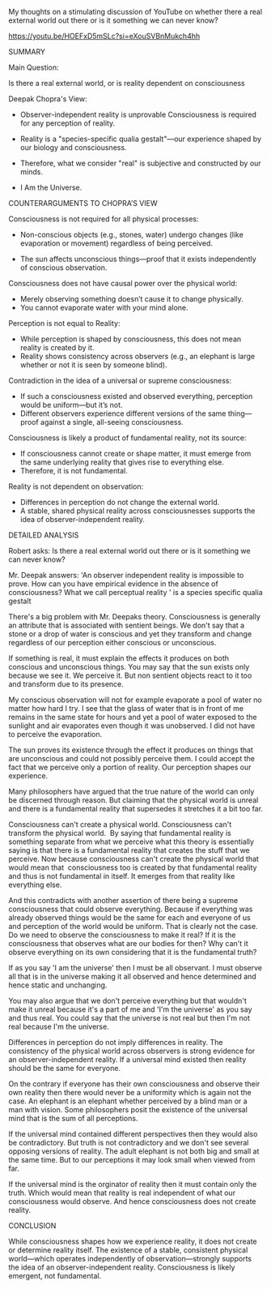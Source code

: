 
My thoughts on a stimulating discussion of YouTube on whether there a real external world out there or is it something we can never know? 

https://youtu.be/HOEFxD5mSLc?si=eXouSVBnMukch4hh

SUMMARY

Main Question:

Is there a real external world, or is reality dependent on consciousness 

Deepak Chopra's View:

- Observer-independent reality is unprovable
Consciousness is required for any perception of reality.

- Reality is a "species-specific qualia gestalt"—our experience shaped by our biology and consciousness.

- Therefore, what we consider "real" is subjective and constructed by our minds.

- I Am the Universe. 



COUNTERARGUMENTS TO CHOPRA’S VIEW 

Consciousness is not required for all physical processes:

   - Non-conscious objects (e.g., stones, water) undergo changes (like evaporation or movement) regardless of being perceived.

   - The sun affects unconscious things—proof that it exists independently of conscious observation.

 Consciousness does not have causal power over the physical world:

   - Merely observing something doesn’t cause it to change physically.
   - You cannot evaporate water with your mind alone.

Perception is not equal to Reality:

   - While perception is shaped by consciousness, this does not mean reality is created by it.
   - Reality shows consistency across observers (e.g., an elephant is large whether or not it is seen by someone blind).

 Contradiction in the idea of a universal or supreme consciousness:

   - If such a consciousness existed and observed everything, perception would be uniform—but it’s not.
   - Different observers experience different versions of the same thing—proof against a single, all-seeing consciousness.

 Consciousness is likely a product of fundamental reality, not its source:

   - If consciousness cannot create or shape matter, it must emerge from the same underlying reality that gives rise to everything else.
   - Therefore, it is not fundamental.

Reality is not dependent on observation:

   - Differences in perception do not change the external world.
   - A stable, shared physical reality across consciousnesses supports the idea of observer-independent reality.

DETAILED ANALYSIS 
 
Robert asks: Is there a real external world out there or is it something we can never know? 

Mr. Deepak answers: 'An observer independent reality is impossible to prove. How can you have empirical evidence in the absence of consciousness? What we call perceptual reality ' is a species specific qualia gestalt 

There's a big problem with Mr. Deepaks theory. Consciousness is generally an attribute that is associated with sentient beings. We don't say that a stone or a drop of water is conscious and yet they transform and change regardless of our perception either conscious or unconscious. 

If something is real, it must explain the effects it produces on both conscious and unconscious things.
You may say that the sun exists only because we see it. We perceive it. But non sentient objects react to it too and transform due to its presence. 

My conscious observation will not for example evaporate a pool of water no matter how hard I try. I see that the glass of water that is in front of me remains in the same state for hours and yet a pool of water exposed to the sunlight and air evaporates even though it was unobserved. I did not have to perceive the evaporation. 

The sun proves its existence through the effect it produces on things that are unconscious and could not possibly perceive them. 
I could accept the fact that we perceive only a portion of reality. Our perception shapes our experience. 

Many philosophers have argued that the true nature of the world can only be discerned through reason. But claiming that the physical world is unreal and there is a fundamental reality that supersedes it stretches it a bit too far. 

Consciousness can't create a physical world. Consciousness can't transform the physical world.  By saying that fundamental reality is something separate from what we perceive what this theory is essentially saying is that there is a fundamental reality that creates the stuff that we perceive. Now because consciousness can't create the physical world that would mean that  consciousness too is created by that fundamental reality and thus is not fundamental in itself. It emerges from that reality like everything else. 

And this contradicts with another assertion of there being a supreme consciousness that could observe everything. Because if everything was already observed things would be the same for each and everyone of us and perception of the world would be uniform. That is clearly not the case.
Do we need to observe the consciousness to make it real? If it is the consciousness that observes what are our bodies for then? Why can't it observe everything on its own considering that it is the fundamental truth? 

If as you say 'I am the universe' then I must be all observant. I must observe all that is in the universe making it all observed and hence determined and hence static and unchanging. 

You may also argue that we don't perceive everything but that wouldn't make it unreal because it's a part of me and 'I'm the universe' as you say and thus real. 
You could say that the universe is not real but then I'm not real because I'm the universe. 

Differences in perception do not imply differences in reality. The consistency of the physical world across observers is strong evidence for an observer-independent reality. If a universal mind existed then reality should be the same for everyone.

On the contrary if everyone has their own consciousness and observe their own reality then there would never be a uniformity which is again not the case. An elephant is an elephant whether perceived by a blind man or a man with vision. 
Some philosophers posit the existence of the universal mind that is the sum of all perceptions. 

If the universal mind contained different perspectives then they would also be contradictory. But truth is not contradictory and we don't see several opposing versions of reality. The adult elephant is not both big and small at the same time. But to our perceptions it may look small when viewed from far. 

If the universal mind is the orginator of reality then it must contain only the truth. Which would mean that reality is real independent of what our consciousness would observe. And hence consciousness does not create reality.


CONCLUSION

While consciousness shapes how we experience reality, it does not create or determine reality itself. The existence of a stable, consistent physical world—which operates independently of observation—strongly supports the idea of an observer-independent reality. Consciousness is likely emergent, not fundamental.